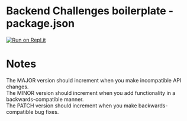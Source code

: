# Backend Challenges boilerplate - package.json
[![Run on Repl.it](https://repl.it/badge/github/freeCodeCamp/boilerplate-npm)](https://repl.it/github/freeCodeCamp/boilerplate-npm)

# Notes  

The MAJOR version should increment when you make incompatible API changes.  
The MINOR version should increment when you add functionality in a backwards-compatible manner.  
The PATCH version should increment when you make backwards-compatible bug fixes.